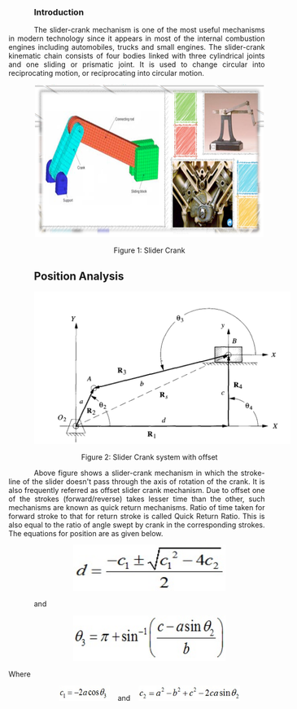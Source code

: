 <div  style="text-align: justify; text-indent: 50px">

### Introduction

The slider-crank mechanism is one of the most useful mechanisms in modern technology since it appears in most of the internal combustion engines including automobiles, trucks and small engines. The slider-crank kinematic chain consists of four bodies linked with three cylindrical joints and one sliding or prismatic joint. It is used to change circular into reciprocating motion, or reciprocating into circular motion.

<div style="text-align: center">

[<img src="./images/poscr2.png" width="450" height="300" />](./images/poscr2.png)

Figure 1: Slider Crank

</div>

## Position Analysis

<div style="text-align: center">

[<img src="./images/poscr3.png" width="550" height="300" />](./images/poscr3.png)

Figure 2: Slider Crank system with offset

</div>

Above figure shows a slider-crank mechanism in which the stroke-line of the slider doesn't pass through the axis of rotation of the crank. It is also frequently referred as offset slider crank mechanism. Due to offset one of the strokes (forward/reverse) takes lesser time than the other, such mechanisms are known as quick return mechanisms. Ratio of time taken for forward stroke to that for return stroke is called Quick Return Ratio. This is also equal to the ratio of angle swept by crank in the corresponding strokes. The equations for position are as given below.

<div style="text-align: center">

[<img src="./images/eqn1.png" width="300" height="90" />](./images/eqn1.png)

</div>

and

<div style="text-align: center">

[<img src="./images/eqn2.png" width="300" height="90" />](./images/eqn2.png)

</div>
Where<div style="text-align: center">

[<img src="./images/eqn3.png" width="100" height="30" />](./images/eqn3.png) &nbsp;&nbsp; and &nbsp;&nbsp; [<img src="./images/eqn4.png" width="200" height="30" />](./images/eqn3.png)

</div>

</div>
